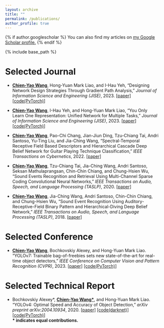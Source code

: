 ```yaml
---
layout: archive
title: ""
permalink: /publications/
author_profile: true
---
```


{% if author.googlescholar %}
  You can also find my articles on <u><a href="{{author.googlescholar}}">my Google Scholar profile</a>.</u>
{% endif %}

{% include base_path %}

Selected Journal
======
* <strong><U>Chien-Yao Wang</U></strong>, Hong-Yuan Mark Liao, and I-Hau Yeh, “Designing Network Design Strategies Through Gradient Path Analysis,” <I>Journal of Information Science and Engineering (JISE)</I>, 2023.
  <span style="color:#4285F4">[[paper]](https://jise.iis.sinica.edu.tw/JISESearch/pages/View/PaperView.jsf?keyId=190_2662)</span>
  <span style="color:#4285F4">[[code(PyTorch)]](https://github.com/WongKinYiu/yolov7)</span>
  
* <strong><U>Chien-Yao Wang</U></strong>, I-Hau Yeh, and Hong-Yuan Mark Liao, “You Only Learn One Representation: Unified Network for Multiple Tasks,” <I>Journal of Information Science and Engineering (JISE)</I>, 2023. 
  <span style="color:#4285F4">[[paper]](https://jise.iis.sinica.edu.tw/JISESearch/pages/View/PaperView.jsf?keyId=190_2654)</span>
  <span style="color:#4285F4">[[code(PyTorch)]](https://github.com/WongKinYiu/yolor)</span>

* <strong><U>Chien-Yao Wang</U></strong>, Pao-Chi Chang, Jian-Jiun Ding, Tzu-Chiang Tai, Andri Santoso, Yu-Ting Liu, and Jia-Ching Wang, “Spectral-Temporal Receptive Field Based Descriptors and Hierarchical Cascade Deep Belief Network for Guitar Playing Technique Classification,” <I>IEEE Transactions on Cybernetics</I>, 2022.
  <span style="color:#4285F4">[[paper]](https://ieeexplore.ieee.org/document/9198935)</span>

* <strong><U>Chien-Yao Wang</U></strong>, Tzu-Chiang Tai, Jia-Ching Wang, Andri Santoso, Seksan Mathulaprangsan, Chin-Chin Chiang, and Chung-Hsien Wu, “Sound Events Recognition and Retrieval Using Multi-Channel Sparse Coding Convolutional Neural Networks,” <I>IEEE Transactions on Audio, Speech, and Language Processing (TASLP)</I>, 2020.
  <span style="color:#4285F4">[[paper]](https://ieeexplore.ieee.org/document/8952659)</span>

* <strong><U>Chien-Yao Wang</U></strong>, Jia-Ching Wang, Andri Santoso, Chin-Chin Chiang, and Chung-Hsien Wu, “Sound Event Recognition Using Auditory-Receptive-Field Binary Pattern and Hierarchical-Diving Deep Belief Network,” <I>IEEE Transactions on Audio, Speech, and Language Processing (TASLP)</I>, 2018.
  <span style="color:#4285F4">[[paper]](https://ieeexplore.ieee.org/document/8007276)</span>

Selected Conference
======
* <strong><U>Chien-Yao Wang</U></strong>, Bochkovskiy Alexey, and Hong-Yuan Mark Liao. “YOLOv7: Trainable bag-of-freebies sets new state-of-the-art for real-time object detectors,” <I>IEEE Conference on Computer Vision and Pattern Recognition (CVPR)</I>, 2023.
  <span style="color:#4285F4">[[paper]](https://openaccess.thecvf.com/content/CVPR2023/html/Wang_YOLOv7_Trainable_Bag-of-Freebies_Sets_New_State-of-the-Art_for_Real-Time_Object_Detectors_CVPR_2023_paper.html)</span> 
  <span style="color:#4285F4">[[code(PyTorch)]](https://github.com/WongKinYiu/yolov7)</span>

Selected Technical Report
======
* Bochkovskiy Alexey\*, <strong><U>Chien-Yao Wang\*</U></strong>, and Hong-Yuan Mark Liao. “YOLOv4: Optimal Speed and Accuracy of Object Detection,” <I>arXiv preprint arXiv:2004.10934</I>, 2020.
  <span style="color:#4285F4">[[paper]](https://arxiv.org/abs/2004.10934)</span>
  <span style="color:#4285F4">[[code(darknet)]](https://github.com/AlexeyAB/darknet)</span>
  <span style="color:#4285F4">[[code(PyTorch)]](https://github.com/WongKinYiu/PyTorch_YOLOv4)</span>
  <br> <strong>\* indicates equal contributions.</strong>
